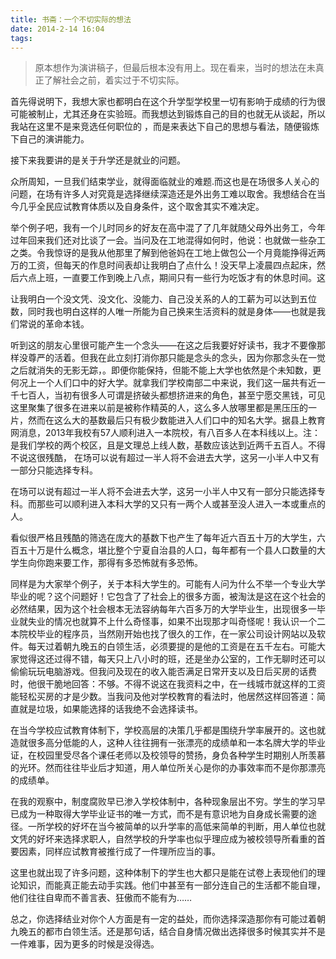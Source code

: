```yaml
---
title: 书斋：一个不切实际的想法
date: 2014-2-14 16:04
tags: 
---
```

> 原本想作为演讲稿子，但最后根本没有用上。现在看来，当时的想法在未真正了解社会之前，着实过于不切实际。

首先得说明下，我想大家也都明白在这个升学型学校里一切有影响于成绩的行为很可能被制止，尤其还身在实验班。而我想达到锻炼自己的目的也就无从谈起，所以我站在这里不是来竞选任何职位的 ，而是来表达下自己的思想与看法，随便锻炼下自己的演讲能力。

接下来我要讲的是关于升学还是就业的问题。
      
众所周知，一旦我们结束学业，就得面临就业的难题.而这也是在场很多人关心的问题，在场有许多人对究竟是选择继续深造还是外出务工难以取舍。我想结合在当今几乎全民应试教育体质以及自身条件，这个取舍其实不难决定。
 
举个例子吧，我有一个儿时同乡的好友在高中混了了几年就随父母外出务工，今年过年回来我们还对比谈了一会。当问及在工地混得如何时，他说：也就做一些杂工之类。令我惊讶的是我从他那里了解到他爸妈在工地上做包公一个月竟能挣得近两万的工资，但每天的作息时间表却让我明白了点什么！没天早上凌晨四点起床，然后六点上班，一直要工作到晚上八点，期间只有一些行为吃饭才有的休息时间。这

让我明白一个没文凭、没文化、没能力、自己没关系的人的工薪为可以达到五位数，同时我也明白这样的人唯一所能为自己换来生活资料的就是身体——也就是我们常说的革命本钱。
        
听到这的朋友心里很可能产生一个念头——在这之后我要好好读书，我才不要像那样没尊严的活着。但我在此立刻打消你那只能是念头的念头，因为你那念头在一觉之后就消失的无影无踪，。即便你能保持，但能不能上大学也依然是个未知数，更何况上一个人们口中的好大学。就拿我们学校南部二中来说，我们这一届共有近一千七百人，当初有很多人可谓是挤破头都想挤进来的角色，甚至宁愿交黑钱，可见这里聚集了很多在进来以前是被称作精英的人，这么多人放哪里都是黑压压的一片，然而在这么大的基数最后只有极少数能进入人们口中的知名大学。据县上教育网消息，2013年我校有57人顺利进入一本院校，有八百多人在本科线以上。注：是我们学校的两个校区，且是文理总上线人数，基数应该达到近两千五百人。不得不说这很残酷， 在场可以说有超过一半人将不会进去大学，这另一小半人中又有一部分只能选择专科。 

在场可以说有超过一半人将不会进去大学，这另一小半人中又有一部分只能选择专科。而那些可以顺利进入本科大学的又只有一两个人或甚至没人进入一本或重点的人。

看似很严格且残酷的筛选在庞大的基数下也产生了每年近六百五十万的大学生，六百五十万是什么概念，堪比整个宁夏自治县的人口，每年都有一个县人口数量的大学生向你跑来要工作，那得有多恐怖就有多恐怖。

同样是为大家举个例子，关于本科大学生的。可能有人问为什么不举一个专业大学毕业的呢？这个问题好！它包含了了社会上的很多方面，被淘汰是这在这个社会的必然结果，因为这个社会根本无法容纳每年六百多万的大学毕业生，出现很多一毕业就失业的情况也就算不上什么奇怪事，如果不出现那才叫奇怪呢！我认识一个二本院校毕业的程序员，当然刚开始也找了很久的工作，在一家公司设计网站以及软件。每天过着朝九晚五的白领生活，必须要提的是他的工资是在五千左右。可能大家觉得这还过得不错，每天只上八小时的班，还是坐办公室的，工作无聊时还可以偷偷玩玩电脑游戏。但我问及现在的收入能否满足日常开支以及日后买房的话费时，他很干脆地回答：不够。不得不说这在我资料之中，在一线城市就这样的工资能轻松买房的才是少数。当我问及他对学校教育的看法时，他居然这样回答道：简直就是垃圾，如果能选择的话我绝不会选择读书。

在当今学校应试教育体制下，学校高层的决策几乎都是围绕升学率展开的。这也就造就很多高分低能的人，这种人往往拥有一张漂亮的成绩单和一本名牌大学的毕业证，在校园里受尽各个课任老师以及校领导的赞扬，身负各种学生时期别人所羡慕的光环。然而往往毕业后才知道，用人单位所关心是你的办事效率而不是你那漂亮的成绩单。
 
在我的观察中，制度腐败早已渗入学校体制中，各种现象层出不穷。学生的学习早已成为一种取得大学毕业证书的唯一方式，而不是有意识地为自身成长需要的途径。一所学校的好坏在当今被简单的以升学率的高低来简单的判断，用人单位也就文凭的好坏来选择求职人，自然学校的升学率也似乎理应成为被校领导所看重的首要因素，同样应试教育被推行成了一件理所应当的事。

这里也就出现了许多问题，这种体制下的学生也大都只是能在试卷上表现他们的理论知识，而能真正能去动手实践。他们中甚至有一部分连自己的生活都不能自理，他们往往自卑而不善言表、狂傲而不能有为……

总之，你选择结业对你个人方面是有一定的益处，而你选择深造那你有可能过着朝九晚五的都市白领生活。还是那句话，结合自身情况做出选择很多时候其实并不是一件难事，因为更多的时候是没得选。
